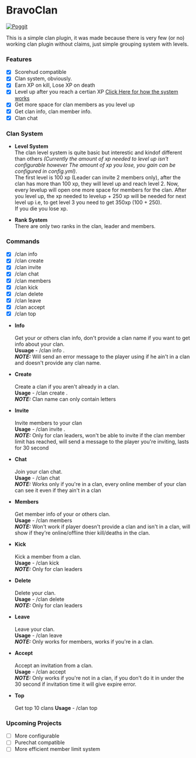 # BravoClan

[![Poggit](https://poggit.pmmp.io/shield.state/BravoClan)](https://poggit.pmmp.io/p/BravoClan)

This is a simple clan plugin, it was made because there is very few (or no) working clan plugin without claims, just simple grouping system with levels.

### Features
- [x] Scorehud compatible
- [x] Clan system, obviously.
- [x] Earn XP on kill, Lose XP on death
- [x] Level up after you reach a certian XP [Click Here for how the system works](https://github.com/Itzdvbravo/BravoClan/blob/master/README.md#clan-system)
- [x] Get more space for clan members as you level up
- [x] Get clan info, clan member info.
- [x] Clan chat

### Clan System

- **Level System**  
The clan level system is quite basic but interestic and kindof different than others _(Currently the amount of xp needed to level up isn't configurable however The amount of xp you lose, you gain can be configured in config.yml)_.  
The first level is 100 xp (Leader can invite 2 members only), after the clan has more than 100 xp, they will level up and reach level 2.
Now, every levelup will open one more space for members for the clan. After you level up, the xp needed to levelup + 250 xp will be needed for next level up i.e, to get level 3 you need to get 350xp (100 + 250).  
If you die you lose xp.

- **Rank System**  
There are only two ranks in the clan, leader and members.  

### Commands
- [x] /clan info
- [x] /clan create
- [x] /clan invite
- [x] /clan chat
- [x] /clan members
- [x] /clan kick
- [x] /clan delete
- [x] /clan leave
- [x] /clan accept
- [x] /clan top

- **Info**<br>  
Get your or others clan info, don't provide a clan name if you want to get info about your clan.  
**Usuage** - /clan info <clan>.  
***NOTE:*** Will send an error message to the player using if he ain't in a clan and doesn't provide any clan name.  

- **Create**<br>  
Create a clan if you aren't already in a clan.  
**Usage** - /clan create <clan name>.  
***NOTE:*** Clan name can only contain letters  

- **Invite**<br>  
Invite members to your clan  
**Usage** - /clan invite <member>.  
***NOTE:*** Only for clan leaders, won't be able to invite if the clan member limit has reached, will send a message to the player you're inviting, lasts for 30 second  

- **Chat**<br>  
Join your clan chat.  
**Usage** - /clan chat  
***NOTE:*** Works only if you're in a clan, every online member of your clan can see it even if they ain't in a clan  

- **Members**<br>  
Get member info of your or others clan.  
**Usage** - /clan members <clan>  
***NOTE:*** Won't work if player doesn't provide a clan and isn't in a clan, will show if they're online/offline thier kill/deaths in the clan.  

- **Kick**<br>  
Kick a member from a clan.  
**Usage** - /clan kick  
***NOTE:*** Only for clan leaders  

- **Delete**<br>  
Delete your clan.  
**Usage** - /clan delete  
***NOTE:*** Only for clan leaders  

- **Leave**<br>  
Leave your clan.  
**Usage** - /clan leave  
***NOTE:*** Only works for members, works if you're in a clan.  

- **Accept**<br>  
Accept an invitation from a clan.  
**Usage** - /clan accept  
***NOTE:*** Only works if you're not in a clan, if you don't do it in under the 30 second if invitation time it will give expire error.  

- **Top**<br>   
Get top 10 clans
**Usage** - /clan top

### Upcoming Projects
- [ ] More configurable
- [ ] Purechat compatible
- [ ] More efficient member limit system 
